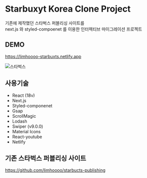 # Starbuxyt Korea Clone Project

기존에 제작했던 스타벅스 퍼블리싱 사이트를<br>
next.js 와 styled-compoenet 를 이용한 인터렉티브 마이그레이션 프로젝트

## DEMO

https://limhoooo-starbuxts.netlify.app<br/>

![스타벅스](https://github.com/limhoooo/starbuxts-next/assets/24869943/0b225be4-566c-4c9a-a59b-0e0a89c1ce34)

## 사용기술

- React (18v) <br>
- Next.js
- Styled-componenet<br>
- Gsap<br>
- ScrollMagic<br>
- Lodash<br>
- Swiper (v9.0.0)
- Material Icons<br>
- React-youtube<br>
- Netlify <br>

## 기존 스타벅스 퍼블리싱 사이트

https://github.com/limhoooo/starbucts-publishing
